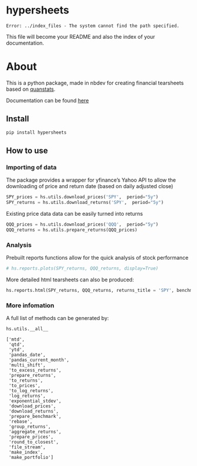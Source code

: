 hypersheets
================

<!-- WARNING: THIS FILE WAS AUTOGENERATED! DO NOT EDIT! -->

    Error: ../index_files - The system cannot find the path specified.

This file will become your README and also the index of your
documentation.

# About

This is a python package, made in nbdev for creating financial
tearsheets based on
[quanstats](https://github.com/ranaroussi/quantstats).

Documentation can be found
[here](https://kgrewal1.github.io/hypersheets/)

## Install

``` sh
pip install hypersheets
```

## How to use

### Importing of data

The package provides a wrapper for yfinance’s Yahoo API to allow the
downloading of price and return date (based on daily adjusted close)

``` python
SPY_prices = hs.utils.download_prices('SPY',  period="5y")
SPY_returns = hs.utils.download_returns('SPY',  period="5y")
```

Existing price data data can be easily turned into returns

``` python
QQQ_prices = hs.utils.download_prices('QQQ',  period="5y")
QQQ_returns = hs.utils.prepare_returns(QQQ_prices)
```

### Analysis

Prebuilt reports functions allow for the quick analysis of stock
performance

``` python
# hs.reports.plots(SPY_returns, QQQ_returns, display=True)
```

More detailed html tearsheets can also be produced:

``` python
hs.reports.html(SPY_returns, QQQ_returns, returns_title = 'SPY', benchmark_title = 'QQQ', download_filename = 'Example_Tearsheet.html', output = False)
```

### More infomation

A full list of methods can be generated by:

``` python
hs.utils.__all__
```

    ['mtd',
     'qtd',
     'ytd',
     'pandas_date',
     'pandas_current_month',
     'multi_shift',
     'to_excess_returns',
     'prepare_returns',
     'to_returns',
     'to_prices',
     'to_log_returns',
     'log_returns',
     'exponential_stdev',
     'download_prices',
     'download_returns',
     'prepare_benchmark',
     'rebase',
     'group_returns',
     'aggregate_returns',
     'prepare_prices',
     'round_to_closest',
     'file_stream',
     'make_index',
     'make_portfolio']
